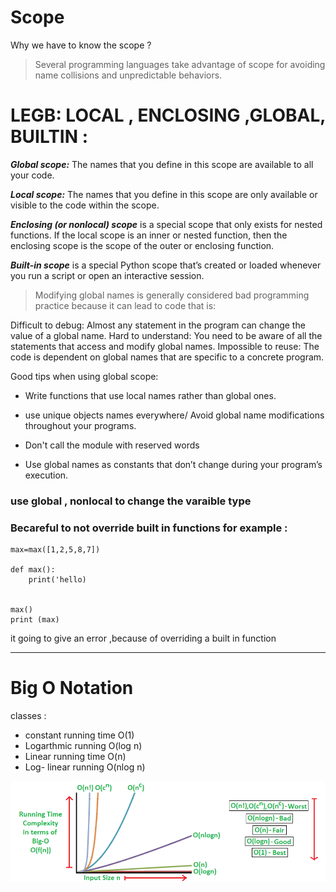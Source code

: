 # Scope 

Why we have to know the scope ?

>Several programming languages take advantage of scope for avoiding name collisions and unpredictable behaviors.




# LEGB: LOCAL , ENCLOSING ,GLOBAL, BUILTIN :

***Global scope:*** The names that you define in this scope are available to all your code.

***Local scope:*** The names that you define in this scope are only available or visible to the code within the scope.

***Enclosing (or nonlocal) scope*** is a special scope that only exists for nested functions. If the local scope is an inner or nested function, then the enclosing scope is the scope of the outer or enclosing function. 


***Built-in scope*** is a special Python scope that’s created or loaded whenever you run a script or open an interactive session. 

>Modifying global names is generally considered bad programming practice because it can lead to code that is:

Difficult to debug: Almost any statement in the program can change the value of a global name.
Hard to understand: You need to be aware of all the statements that access and modify global names.
Impossible to reuse: The code is dependent on global names that are specific to a concrete program.


Good tips when using global scope:

- Write functions that use local names rather than global ones.

- use unique objects names everywhere/
Avoid global name modifications throughout your programs.
- Don't call the module with reserved words 
- Use global names as constants that don’t change during your program’s execution.


### use global , nonlocal to change the varaible type 

### Becareful to not override built in functions for example :

```
max=max([1,2,5,8,7])

def max():
    print('hello)


max()
print (max)

```

it going to give an error ,because of overriding a built in function 






------------------------------------------------    
# Big O Notation 

classes : 
- constant running time O(1)
- Logarthmic running O(log n)
- Linear running time O(n)
- Log- linear running O(nlog n)


![](mypic.png)